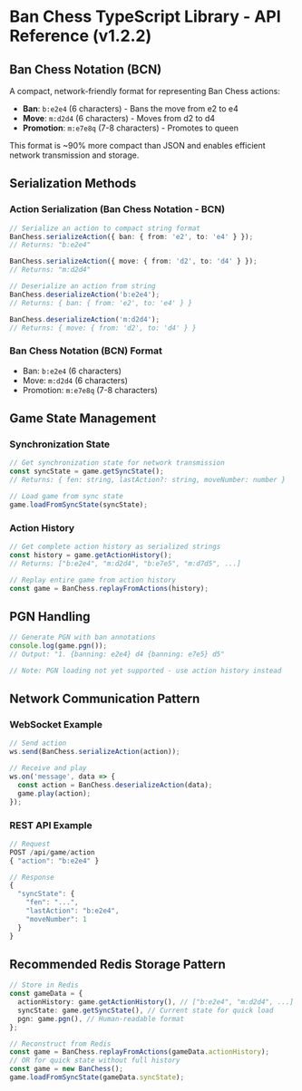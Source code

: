 # Ban Chess TypeScript Library - API Reference (v1.2.2)

## Ban Chess Notation (BCN)

A compact, network-friendly format for representing Ban Chess actions:

- **Ban**: `b:e2e4` (6 characters) - Bans the move from e2 to e4
- **Move**: `m:d2d4` (6 characters) - Moves from d2 to d4
- **Promotion**: `m:e7e8q` (7-8 characters) - Promotes to queen

This format is ~90% more compact than JSON and enables efficient network transmission and storage.

## Serialization Methods

### Action Serialization (Ban Chess Notation - BCN)

```typescript
// Serialize an action to compact string format
BanChess.serializeAction({ ban: { from: 'e2', to: 'e4' } });
// Returns: "b:e2e4"

BanChess.serializeAction({ move: { from: 'd2', to: 'd4' } });
// Returns: "m:d2d4"

// Deserialize an action from string
BanChess.deserializeAction('b:e2e4');
// Returns: { ban: { from: 'e2', to: 'e4' } }

BanChess.deserializeAction('m:d2d4');
// Returns: { move: { from: 'd2', to: 'd4' } }
```

### Ban Chess Notation (BCN) Format

- Ban: `b:e2e4` (6 characters)
- Move: `m:d2d4` (6 characters)
- Promotion: `m:e7e8q` (7-8 characters)

## Game State Management

### Synchronization State

```typescript
// Get synchronization state for network transmission
const syncState = game.getSyncState();
// Returns: { fen: string, lastAction?: string, moveNumber: number }

// Load game from sync state
game.loadFromSyncState(syncState);
```

### Action History

```typescript
// Get complete action history as serialized strings
const history = game.getActionHistory();
// Returns: ["b:e2e4", "m:d2d4", "b:e7e5", "m:d7d5", ...]

// Replay entire game from action history
const game = BanChess.replayFromActions(history);
```

## PGN Handling

```typescript
// Generate PGN with ban annotations
console.log(game.pgn());
// Output: "1. {banning: e2e4} d4 {banning: e7e5} d5"

// Note: PGN loading not yet supported - use action history instead
```

## Network Communication Pattern

### WebSocket Example

```typescript
// Send action
ws.send(BanChess.serializeAction(action));

// Receive and play
ws.on('message', data => {
  const action = BanChess.deserializeAction(data);
  game.play(action);
});
```

### REST API Example

```typescript
// Request
POST /api/game/action
{ "action": "b:e2e4" }

// Response
{
  "syncState": {
    "fen": "...",
    "lastAction": "b:e2e4",
    "moveNumber": 1
  }
}
```

## Recommended Redis Storage Pattern

```typescript
// Store in Redis
const gameData = {
  actionHistory: game.getActionHistory(), // ["b:e2e4", "m:d2d4", ...]
  syncState: game.getSyncState(), // Current state for quick load
  pgn: game.pgn(), // Human-readable format
};

// Reconstruct from Redis
const game = BanChess.replayFromActions(gameData.actionHistory);
// OR for quick state without full history
const game = new BanChess();
game.loadFromSyncState(gameData.syncState);
```
